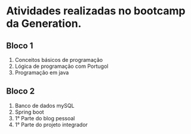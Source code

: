 
<h1 font-color: red> Atividades realizadas no bootcamp da Generation.</h1>

<h2>Bloco 1</h2>
<ol>
  <li>Conceitos básicos de programação</li>
  <li>Lógica de programação com Portugol</li>
  <li>Programação em java</li>
</ol>

<h2>Bloco 2</h2>
<ol>
  <li>Banco de dados mySQL</li>
  <li>Spring boot</li>
  <li>1° Parte do blog pessoal</li>
  <li>1° Parte do projeto integrador</li>
</ol>
